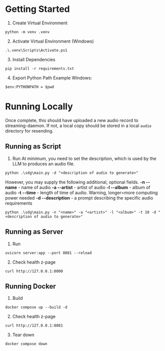 # Getting Started

1. Create Virtual Environment
```
python -m venv .venv
```

2. Activate Virtual Environment (Windows)
```
.\.venv\Scripts\Activate.ps1 
```

3. Install Dependencies
```
pip install -r requirements.txt
```

4. Export Python Path 
Example Windows:
```
$env:PYTHONPATH = $pwd
```

# Running Locally
Once complete, this should have uploaded a new audio record to streaming-daemon. If not, a local copy should be stored in a local `audio` directory for resending.

## Running as Script
1. Run
At minimum, you need to set the description, which is used by the LLM to produces an audio file.
```
python .\sdg\main.py -d "<description of audio to generate>"
```

However, you may supply the following additional, optional fields.
**-n --name** - name of audio
**-a --artist** - artist of audio
**-l --album** - album of audio
**-t --time** - length of time of audio. Warning, longer=more computing power needed
**-d --description** - a prompt describing the specific audio requirements
```
python .\sdg\main.py -n "<name>" -a "<artist>" -l "<album>" -t 10 -d "<description of audio to generate>"
```

## Running as Server
1. Run
```
uvicorn server:app --port 8081 --reload
```
2. Check health z-page
```
curl http://127.0.0.1:8000
```

## Running Docker
1. Build
```
docker compose up --build -d
```
2. Check health z-page
```
curl http://127.0.0.1:8081
```
3. Tear down
```
docker compose down
```
